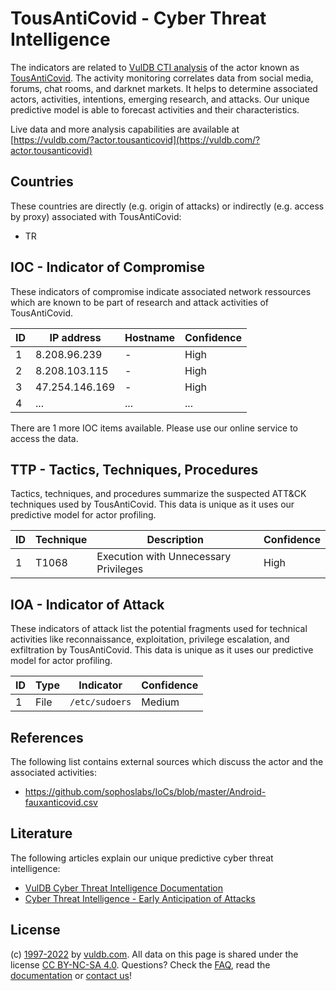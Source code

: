 # TousAntiCovid - Cyber Threat Intelligence

The indicators are related to [VulDB CTI analysis](https://vuldb.com/?kb.cti) of the actor known as [TousAntiCovid](https://vuldb.com/?actor.tousanticovid). The activity monitoring correlates data from social media, forums, chat rooms, and darknet markets. It helps to determine associated actors, activities, intentions, emerging research, and attacks. Our unique predictive model is able to forecast activities and their characteristics.

Live data and more analysis capabilities are available at [https://vuldb.com/?actor.tousanticovid](https://vuldb.com/?actor.tousanticovid)

## Countries

These countries are directly (e.g. origin of attacks) or indirectly (e.g. access by proxy) associated with TousAntiCovid:

* TR

## IOC - Indicator of Compromise

These indicators of compromise indicate associated network ressources which are known to be part of research and attack activities of TousAntiCovid.

ID | IP address | Hostname | Confidence
-- | ---------- | -------- | ----------
1 | 8.208.96.239 | - | High
2 | 8.208.103.115 | - | High
3 | 47.254.146.169 | - | High
4 | ... | ... | ...

There are 1 more IOC items available. Please use our online service to access the data.

## TTP - Tactics, Techniques, Procedures

Tactics, techniques, and procedures summarize the suspected ATT&CK techniques used by TousAntiCovid. This data is unique as it uses our predictive model for actor profiling.

ID | Technique | Description | Confidence
-- | --------- | ----------- | ----------
1 | T1068 | Execution with Unnecessary Privileges | High

## IOA - Indicator of Attack

These indicators of attack list the potential fragments used for technical activities like reconnaissance, exploitation, privilege escalation, and exfiltration by TousAntiCovid. This data is unique as it uses our predictive model for actor profiling.

ID | Type | Indicator | Confidence
-- | ---- | --------- | ----------
1 | File | `/etc/sudoers` | Medium

## References

The following list contains external sources which discuss the actor and the associated activities:

* https://github.com/sophoslabs/IoCs/blob/master/Android-fauxanticovid.csv

## Literature

The following articles explain our unique predictive cyber threat intelligence:

* [VulDB Cyber Threat Intelligence Documentation](https://vuldb.com/?kb.cti)
* [Cyber Threat Intelligence - Early Anticipation of Attacks](https://www.scip.ch/en/?labs.20201022)

## License

(c) [1997-2022](https://vuldb.com/?kb.changelog) by [vuldb.com](https://vuldb.com/?kb.about). All data on this page is shared under the license [CC BY-NC-SA 4.0](https://creativecommons.org/licenses/by-nc-sa/4.0/). Questions? Check the [FAQ](https://vuldb.com/?kb.faq), read the [documentation](https://vuldb.com/?kb) or [contact us](https://vuldb.com/?contact)!
